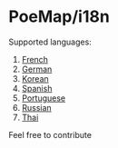 # PoeMap/i18n

Supported languages:
1. [French](fr.json)
2. [German](de.json)
3. [Korean](ko.json)
4. [Spanish](es.json)
5. [Portuguese](pt.json)
6. [Russian](ru.json)
7. [Thai](th.json)

Feel free to contribute
